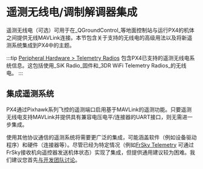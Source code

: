 # 遥测无线电/调制解调器集成

遥测无线电（可选）可用于在_QGroundControl_等地面控制站与运行PX4的机体之间提供无线MAVLink连接。本节包含关于支持的无线电的高级用法以及将新遥测系统集成到PX4中的主题。

:::tip
[Peripheral Hardware > Telemetry Radios](../telemetry/index.md) 包含PX4已支持的遥测无线电系统信息。这包括使用_SiK Radio_固件和_3DR WiFi Telemetry Radios_的无线电。
:::

## 集成遥测系统

PX4通过Pixhawk系列飞控的遥测端口启用基于MAVLink的遥测功能。只要遥测无线电支持MAVLink并提供具有兼容电压电平/连接器的UART接口，则无需进一步集成。

使用其他协议通信的遥测系统将需要更广泛的集成，可能涵盖软件（例如设备驱动程序）和硬件（连接器等）。尽管已经为特定情况（例如[FrSky Telemetry](../peripherals/frsky_telemetry.md) 可通过FrSky接收机向遥控器发送机体状态）实现了集成，但提供通用建议较为困难。我们建议您首先[与开发团队讨论](../contribute/support.md)。